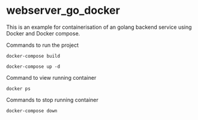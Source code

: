 # webserver_go_docker
This is an example for containerisation of an golang backend service using Docker and Docker compose.

Commands to run the project

```
docker-compose build 

docker-compose up -d

```

Command to view running container

```
docker ps
```

Commands to stop running container

```
docker-compose down
```
